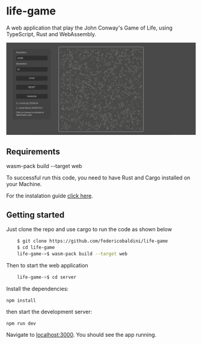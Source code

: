 # life-game

A web application that play the John Conway's Game of Life, using TypeScript, Rust and WebAssembly.

<p align="center">
  <img src="https://github.com/federicobaldini/life-game/blob/main/application.png" alt="application" />
</p>

## Requirements

wasm-pack build --target web

To successful run this code, you need to have Rust and Cargo installed on your Machine.

For the instalation guide [click here](https://www.rust-lang.org/learn/get-started).

## Getting started 

Just clone the repo and use cargo to run the code as shown below

```bash
    $ git clone https://github.com/federicobaldini/life-game
    $ cd life-game
    life-game->$ wasm-pack build --target web
```

Then to start the web application 

```bash
    life-game->$ cd server
```

Install the dependencies:

```
npm install
```

then start the development server:

```
npm run dev
```

Navigate to [localhost:3000](http://localhost:3000). You should see the app running.
